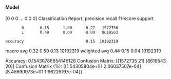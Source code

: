 #### Model
[0 0 0 ... 0 0 0]
Classification Report:
              precision    recall  f1-score   support

           0       0.15      1.00      0.27   1572756
           1       0.49      0.00      0.00   8619563

    accuracy                           0.15  10192319
   macro avg       0.32      0.50      0.13  10192319
weighted avg       0.44      0.15      0.04  10192319

Accuracy: 0.15430786654146128
Confusion Matrix:
[[1572735      21]
 [8619543      20]]
Confusion Matrix (%):
[[1.54305904e+01 2.06037507e-04]
 [8.45690073e+01 1.96226197e-04]]
